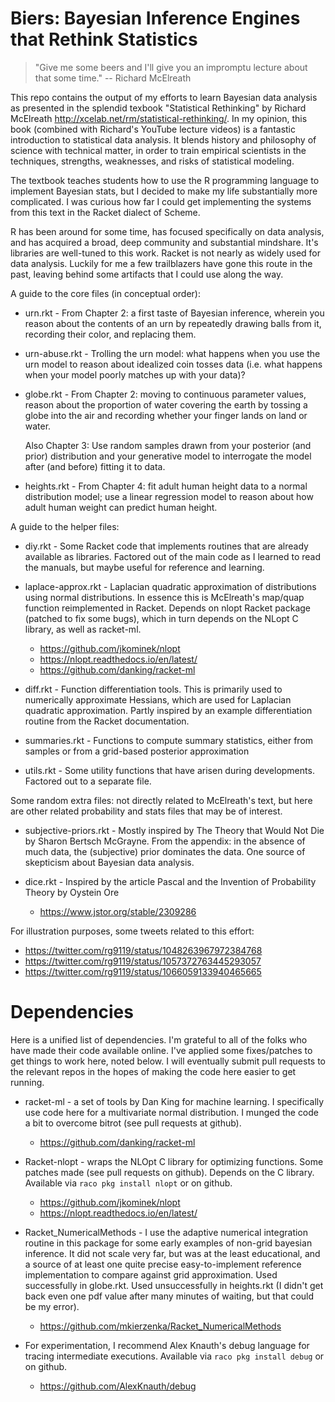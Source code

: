 # Biers: Bayesian Inference Engines that Rethink Statistics #

> "Give me some beers and I'll give you an impromptu lecture about
> that some time."
> -- Richard McElreath


This repo contains the output of my efforts to learn Bayesian data
analysis as presented in the splendid texbook "Statistical Rethinking"
by Richard McElreath <http://xcelab.net/rm/statistical-rethinking/>.
In my opinion, this book (combined with Richard's YouTube lecture
videos) is a fantastic introduction to statistical data analysis.  It
blends history and philosophy of science with technical matter, in
order to train empirical scientists in the techniques, strengths,
weaknesses, and risks of statistical modeling.


The textbook teaches students how to use the R programming language to
implement Bayesian stats, but I decided to make my life substantially
more complicated.  I was curious how far I could get implementing the
systems from this text in the Racket dialect of Scheme. 

R has been around for some time, has focused specifically on data
analysis, and has acquired a broad, deep community and substantial
mindshare.  It's libraries are well-tuned to this work.  Racket is not
nearly as widely used for data analysis.  Luckily for me a few
trailblazers have gone this route in the past, leaving behind some
artifacts that I could use along the way.

A guide to the core files (in conceptual order):

  * urn.rkt - From Chapter 2: a first taste of Bayesian inference,
    wherein you reason about the contents of an urn by repeatedly
    drawing balls from it, recording their color, and replacing them.
	
  * urn-abuse.rkt - Trolling the urn model: what happens when you use
    the urn model to reason about idealized coin tosses data
    (i.e. what happens when your model poorly matches up with your
    data)?
		
  * globe.rkt - From Chapter 2: moving to continuous parameter values,
	reason about the proportion of water covering the earth by tossing
	a globe into the air and recording whether your finger lands on
	land or water.
	
	Also Chapter 3: Use random samples drawn from your
	posterior (and prior) distribution and your generative model to
	interrogate the model after (and before) fitting it to data.
	
  * heights.rkt - From Chapter 4: fit adult human height data to a
    normal distribution model; use a linear regression model to reason
    about how adult human weight can predict human height.
	

A guide to the helper files:

  * diy.rkt - Some Racket code that implements routines that are
    already available as libraries.  Factored out of the main code as
    I learned to read the manuals, but maybe useful for reference and
    learning. 
  
  * laplace-approx.rkt - Laplacian quadratic approximation of
    distributions using normal distributions.  In essence this is
    McElreath's map/quap function reimplemented in Racket.  Depends on
    nlopt Racket package (patched to fix some bugs), which in turn
    depends on the NLopt C library, as well as racket-ml.
	  * <https://github.com/jkominek/nlopt>
	  * <https://nlopt.readthedocs.io/en/latest/>
	  * <https://github.com/danking/racket-ml>

  * diff.rkt - Function differentiation tools.  This is primarily used
    to numerically approximate Hessians, which are used for Laplacian
    quadratic approximation.  Partly inspired by an example
    differentiation routine from the Racket documentation.
	
  * summaries.rkt - Functions to compute summary statistics, either
    from samples or from a grid-based posterior approximation

  * utils.rkt - Some utility functions that have arisen during
    developments.  Factored out to a separate file.
      
Some random extra files:  not directly related to McElreath's text,
but here are other related probability and stats files that may be of
interest.

  * subjective-priors.rkt - Mostly inspired by The Theory that Would
    Not Die by Sharon Bertsch McGrayne.  From the appendix: in
    the absence of much data, the (subjective) prior dominates the
    data.  One source of skepticism about Bayesian data analysis.
	
  * dice.rkt - Inspired by the article Pascal and the Invention of
    Probability Theory by Oystein Ore
	* <https://www.jstor.org/stable/2309286>


For illustration purposes, some tweets related to this effort:

  * <https://twitter.com/rg9119/status/1048263967972384768>
  * <https://twitter.com/rg9119/status/1057372763445293057>
  * <https://twitter.com/rg9119/status/1066059133940465665>


# Dependencies #

Here is a unified list of dependencies.  I'm grateful to all of the
folks who have made their code available online.  I've applied some
fixes/patches to get things to work here, noted below.  I will
eventually submit pull requests to the relevant repos in the hopes of
making the code here easier to get running.

  * racket-ml - a set of tools by Dan King for machine learning.  I
    specifically use code here for a multivariate normal
    distribution.  I munged the code a bit to overcome bitrot (see
    pull requests at github).

    * <https://github.com/danking/racket-ml>
	  
  * Racket-nlopt - wraps the NLOpt C library for optimizing functions.
    Some patches made (see pull requests on github). Depends on the C
    library.  Available via `raco pkg install nlopt` or on github.
	
	* <https://github.com/jkominek/nlopt> 
    * <https://nlopt.readthedocs.io/en/latest/> 

  * Racket_NumericalMethods - I use the adaptive numerical integration
  routine in this package for some early examples of non-grid bayesian
  inference.  It did not scale very far, but was at the least
  educational, and a source of at least one quite precise easy-to-implement
  reference implementation to compare against grid approximation.
  Used successfully in globe.rkt.  Used unsuccessfully in heights.rkt
  (I didn't get back even one pdf value after many minutes of waiting,
  but that could be my error).

	* <https://github.com/mkierzenka/Racket_NumericalMethods>

  * For experimentation, I recommend Alex Knauth's debug language for
    tracing intermediate executions.  Available via 
	`raco pkg install debug` or on github.
	
	* <https://github.com/AlexKnauth/debug>
